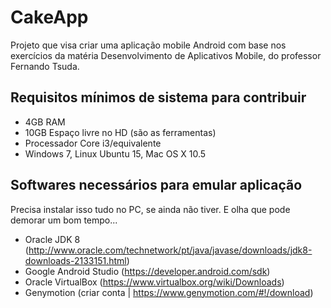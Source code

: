 # CakeApp
Projeto que visa criar uma aplicação mobile Android com base nos exercícios da matéria  Desenvolvimento de Aplicativos Mobile, do professor Fernando Tsuda.

## Requisitos mínimos de sistema para contribuir
- 4GB RAM
- 10GB Espaço livre no HD (são as ferramentas)
- Processador Core i3/equivalente
- Windows 7, Linux Ubuntu 15, Mac OS X 10.5

## Softwares necessários para emular aplicação
Precisa instalar isso tudo no PC, se ainda não tiver. E olha que pode demorar um bom tempo...
- Oracle JDK 8 (http://www.oracle.com/technetwork/pt/java/javase/downloads/jdk8-downloads-2133151.html)
- Google Android Studio
(https://developer.android.com/sdk)
- Oracle VirtualBox (https://www.virtualbox.org/wiki/Downloads)
- Genymotion (criar conta | https://www.genymotion.com/#!/download)
